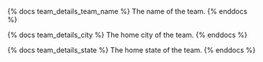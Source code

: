 {% docs team_details_team_name %}
The name of the team.
{% enddocs %}

{% docs team_details_city %}
The home city of the team.
{% enddocs %}

{% docs team_details_state %}
The home state of the team.
{% enddocs %}